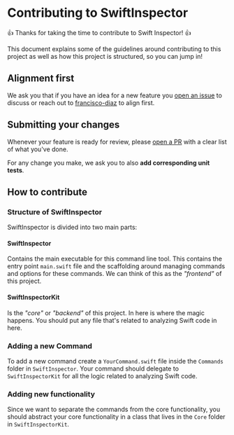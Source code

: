 # Contributing to SwiftInspector

:+1: Thanks for taking the time to contribute to Swift Inspector! :+1:

This document explains some of the guidelines around contributing to this project as well as how this project is structured, so you can jump in!

## Alignment first

We ask you that if you have an idea for a new feature you [open an issue](https://git.musta.ch/francisco-diaz/SwiftInspector/issues/new) to discuss or reach out to [francisco-diaz](https://git.musta.ch/francisco-diaz) to align first.

## Submitting your changes

Whenever your feature is ready for review, please [open a PR](https://git.musta.ch/francisco-diaz/SwiftInspector/pull/new/master) with a clear list of what you've done.

For any change you make, we ask you to also **add corresponding unit tests**.

## How to contribute

### Structure of SwiftInspector

SwiftInspector is divided into two main parts:

#### SwiftInspector

Contains the main executable for this command line tool. This contains the entry point `main.swift` file and the scaffolding around managing commands and options for these commands. We can think of this as the *"frontend"* of this project.

#### SwiftInspectorKit

Is the *"core"* or *"backend"* of this project. In here is where the magic happens. You should put any file that's related to analyzing Swift code in here.

### Adding a new Command

To add a new command create a `YourCommand.swift` file inside the `Commands` folder in `SwiftInspector`. Your command should delegate to `SwiftInspectorKit` for all the logic related to analyzing Swift code.

### Adding new functionality

Since we want to separate the commands from the core functionality, you should abstract your core functionality in a class that lives in the `Core` folder in `SwiftInspectorKit`.
